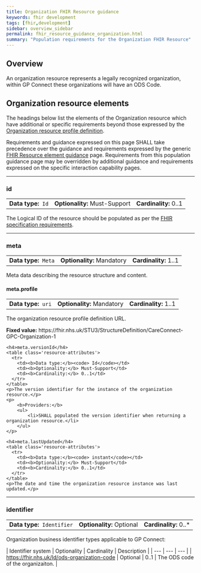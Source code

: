 ```yaml
---
title: Organization FHIR Resource guidance
keywords: fhir development
tags: [fhir,development]
sidebar: overview_sidebar
permalink: fhir_resource_guidance_organization.html
summary: "Population requirements for the Organization FHIR Resource"
---
```


## Overview ##

An organization resource represents a legally recognized organization, within GP Connect these organizations will have an ODS Code.


## Organization resource elements ##

The headings below list the elements of the Organization resource which have additional or specific requirements beyond those expressed by the [Organization resource profile definition](https://fhir.nhs.uk/STU3/StructureDefinition/CareConnect-GPC-Organization-1).

Requirements and guidance expressed on this page SHALL take precedence over the guidance and requirements expressed by the generic [FHIR Resource element guidance](fhir_resource_guidance_elements.html) page. Requirements from this population guidance page may be overridden by additional guidance and requirements expressed on the specific interaction capability pages.

----
<h3 class="resourceElement">id</h3>

<table class='resource-attributes'>
  <tr>
    <td><b>Data type:</b><code> Id</code></td>
    <td><b>Optionality:</b> Must-Support</td>
    <td><b>Cardinality:</b> 0..1</td>
  </tr>
</table>

The Logical ID of the resource should be populated as per the [FHIR specification requirements](https://www.hl7.org/fhir/STU3/resource.html#id).

----
<h3 class="resourceElement">meta</h3>
<table class='resource-attributes'>
  <tr>
    <td><b>Data type:</b><code> Meta</code></td>
    <td><b>Optionality:</b> Mandatory</td>
    <td><b>Cardinality:</b> 1..1</td>
  </tr>
</table>

Meta data describing the resource structure and content.

<div class="subResourceElement">
	<h4>meta.profile</h4>
	<table class='resource-attributes'>
	  <tr>
		<td><b>Data type:</b><code> uri</code></td>
		<td><b>Optionality:</b> Mandatory</td>
		<td><b>Cardinality:</b> 1..1</td>
	  </tr>
	</table>
	<p>The organization resource profile definition URL.</p>
	<p><b>Fixed value:</b> https://fhir.nhs.uk/STU3/StructureDefinition/CareConnect-GPC-Organization-1</p>

	<h4>meta.versionId</h4>
	<table class='resource-attributes'>
	  <tr>
		<td><b>Data type:</b><code> Id</code></td>
		<td><b>Optionality:</b> Must-Support</td>
		<td><b>Cardinality:</b> 0..1</td>
	  </tr>
	</table>
	<p>The version identifier for the instance of the organization resource.</p>
	<p>
		<b>Providers:</b>
		<ul>
			<li>SHALL populated the version identifier when returning a organization resource.</li>
		</ul>
	</p>

	<h4>meta.lastUpdated</h4>
	<table class='resource-attributes'>
	  <tr>
		<td><b>Data type:</b><code> instant</code></td>
		<td><b>Optionality:</b> Must-Support</td>
		<td><b>Cardinality:</b> 0..1</td>
	  </tr>
	</table>
	<p>The date and time the organization resource instance was last updated.</p>
</div>


----
<h3 class="resourceElement">identifier</h3>

<table class='resource-attributes'>
  <tr>
    <td><b>Data type:</b><code> Identifier</code></td>
    <td><b>Optionality:</b> Optional</td>
    <td><b>Cardinality:</b> 0..*</td>
  </tr>
</table>


Organization business identifier types applicable to GP Connect:

| Identifier system | Optionality | Cardinality | Description |
| --- | --- | --- |
| https://fhir.nhs.uk/Id/ods-organization-code | Optional | 0..1 | The ODS code of the organizaiton. |

